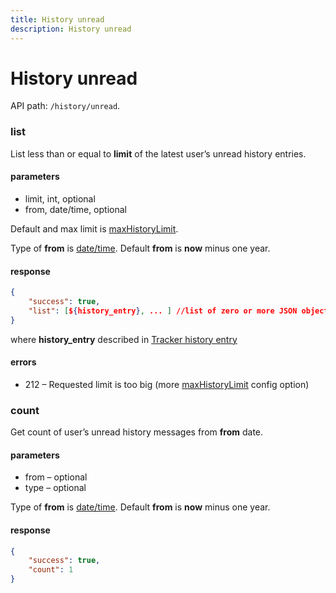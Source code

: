 ```yaml
---
title: History unread
description: History unread
---
```


# History unread

API path: `/history/unread`.

### list

List less than or equal to **limit** of the latest user’s unread history entries.

#### parameters

*   limit, int, optional
*   from, date/time, optional

Default and max limit is [maxHistoryLimit](../../../getting-started.md#constants).

Type of **from** is [date/time](../../../getting-started.md#data-types). Default **from** is **now** minus one year.

#### response

```json
{
    "success": true,
    "list": [${history_entry}, ... ] //list of zero or more JSON objects
}
```

where **history_entry** described in [Tracker history entry](./index.md#tracker-history-entry)

#### errors

*   212 – Requested limit is too big (more [maxHistoryLimit](../../../getting-started.md#constants) config option)


### count

Get count of user’s unread history messages from **from** date.

#### parameters

*   from – optional
*   type – optional

Type of **from** is [date/time](../../../getting-started.md#data-types). Default **from** is **now** minus one year.

#### response

```json
{
    "success": true,
    "count": 1
}
```